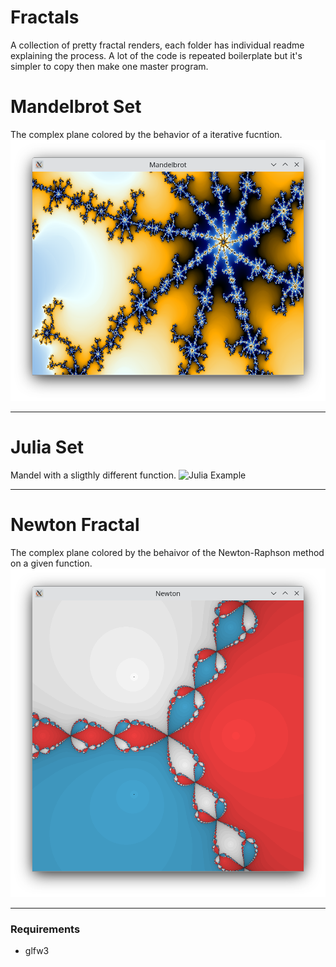 # Fractals
A collection of pretty fractal renders, each folder has individual readme explaining the process. A lot of the code is repeated boilerplate but it's simpler to copy then make one master program.

# Mandelbrot Set
The complex plane colored by the behavior of a iterative fucntion.
![Mandel Example](Mandelbrot/example.png)
***

# Julia Set
Mandel with a sligthly different function.
![Julia Example](Julia/julia.gif)
***

# Newton Fractal
The complex plane colored by the behaivor of the Newton-Raphson method on a given function.
![Newton Example](Newton/example.png)
***

### Requirements

- glfw3